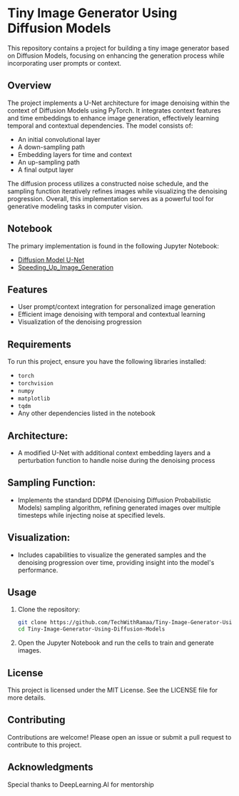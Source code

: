 # Tiny Image Generator Using Diffusion Models

This repository contains a project for building a tiny image generator based on Diffusion Models, focusing on enhancing the generation process while incorporating user prompts or context.

## Overview

The project implements a U-Net architecture for image denoising within the context of Diffusion Models using PyTorch. It integrates context features and time embeddings to enhance image generation, effectively learning temporal and contextual dependencies. The model consists of:

- An initial convolutional layer
- A down-sampling path
- Embedding layers for time and context
- An up-sampling path
- A final output layer

The diffusion process utilizes a constructed noise schedule, and the sampling function iteratively refines images while visualizing the denoising progression. Overall, this implementation serves as a powerful tool for generative modeling tasks in computer vision.

## Notebook

The primary implementation is found in the following Jupyter Notebook:

- [Diffusion Model U-Net](https://github.com/TechWithRamaa/Tiny-Image-Generator-Using-Diffusion-Models/blob/main/Diffusion_model_UNet.ipynb)
- [Speeding_Up_Image_Generation](https://github.com/TechWithRamaa/Tiny-Image-Generator-Using-Diffusion-Models/blob/main/Speeding_Up_Image_Generation.ipynb)

## Features

- User prompt/context integration for personalized image generation
- Efficient image denoising with temporal and contextual learning
- Visualization of the denoising progression

## Requirements

To run this project, ensure you have the following libraries installed:

- `torch`
- `torchvision`
- `numpy`
- `matplotlib`
- `tqdm`
- Any other dependencies listed in the notebook

## Architecture:
 - A modified U-Net with additional context embedding layers and a perturbation function to handle noise during the denoising process
## Sampling Function:
 - Implements the standard DDPM (Denoising Diffusion Probabilistic Models) sampling algorithm, refining generated images over multiple timesteps while injecting noise at specified levels.
## Visualization:
- Includes capabilities to visualize the generated samples and the denoising progression over time, providing insight into the model's performance.

## Usage

1. Clone the repository:
   ```bash
   git clone https://github.com/TechWithRamaa/Tiny-Image-Generator-Using-Diffusion-Models.git
   cd Tiny-Image-Generator-Using-Diffusion-Models

2. Open the Jupyter Notebook and run the cells to train and generate images.

## License
This project is licensed under the MIT License. See the LICENSE file for more details.

## Contributing
Contributions are welcome! Please open an issue or submit a pull request to contribute to this project.

## Acknowledgments
Special thanks to DeepLearning.AI for mentorship
